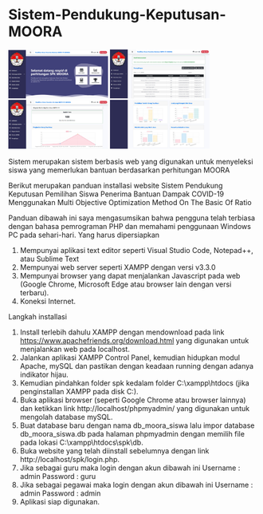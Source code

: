# Sistem-Pendukung-Keputusan-MOORA

<img src="https://github.com/rasyidmisbahuddin/Sistem-Pendukung-Keputusan-MOORA/blob/main/screenshotspk.jpeg" alt="drawing" width="200"/>
<img src="https://github.com/rasyidmisbahuddin/Sistem-Pendukung-Keputusan-MOORA/blob/main/screenshotspk2.jpeg" alt="drawing" width="200"/>
<img src="https://github.com/rasyidmisbahuddin/Sistem-Pendukung-Keputusan-MOORA/blob/main/screenshotspk3.jpeg" alt="drawing" width="200"/>
<img src="https://github.com/rasyidmisbahuddin/Sistem-Pendukung-Keputusan-MOORA/blob/main/screenshotspk4.jpeg" alt="drawing" width="200"/>

Sistem merupakan sistem berbasis web yang digunakan untuk menyeleksi siswa yang memerlukan bantuan berdasarkan perhitungan MOORA

Berikut merupakan panduan installasi website Sistem Pendukung Keputusan Pemilihan Siswa Penerima Bantuan Dampak COVID-19 Menggunakan Multi Objective Optimization Method On The Basic Of Ratio

Panduan dibawah ini saya mengasumsikan bahwa pengguna telah terbiasa dengan bahasa pemrograman PHP dan memahami penggunaan Windows PC pada sehari-hari.
Yang harus dipersiapkan
1. Mempunyai aplikasi text editor seperti Visual Studio Code, Notepad++, atau Sublime Text
2. Mempunyai web server seperti XAMPP dengan versi v3.3.0
3. Mempunyai browser yang dapat menjalankan Javascript pada web (Google Chrome, Microsoft Edge atau browser lain dengan versi terbaru).
4. Koneksi Internet.

Langkah installasi
1. Install terlebih dahulu XAMPP dengan mendownload pada link https://www.apachefriends.org/download.html yang digunakan untuk menjalankan web pada localhost.
2. Jalankan aplikasi XAMPP Control Panel, kemudian hidupkan modul Apache, mySQL dan pastikan dengan keadaan running dengan adanya indikator hijau.
3. Kemudian pindahkan folder spk kedalam folder C:\xampp\htdocs (jika penginstallan XAMPP pada disk C:).
4. Buka aplikasi browser (seperti Google Chrome atau browser lainnya) dan ketikkan link http://localhost/phpmyadmin/ yang digunakan untuk mengolah database mySQL.
5. Buat database baru dengan nama db_moora_siswa lalu impor database db_moora_siswa.db pada halaman phpmyadmin dengan memilih file pada lokasi C:\xampp\htdocs\spk\db.
6. Buka website yang telah diinstall sebelumnya dengan link http://localhost/spk/login.php.
7. Jika sebagai guru maka login dengan akun dibawah ini
Username	: admin
Password	: guru
8. Jika sebagai pegawai maka login dengan akun dibawah ini
Username	: admin
Password	: admin
9. Aplikasi siap digunakan.

